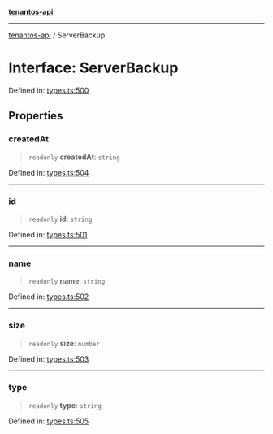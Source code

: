 [**tenantos-api**](../README.md)

***

[tenantos-api](../globals.md) / ServerBackup

# Interface: ServerBackup

Defined in: [types.ts:500](https://github.com/shadmanZero/tenantos-api/blob/fe61944d7cb3ee6cc3061a8309e45287291cb501/src/types.ts#L500)

## Properties

### createdAt

> `readonly` **createdAt**: `string`

Defined in: [types.ts:504](https://github.com/shadmanZero/tenantos-api/blob/fe61944d7cb3ee6cc3061a8309e45287291cb501/src/types.ts#L504)

***

### id

> `readonly` **id**: `string`

Defined in: [types.ts:501](https://github.com/shadmanZero/tenantos-api/blob/fe61944d7cb3ee6cc3061a8309e45287291cb501/src/types.ts#L501)

***

### name

> `readonly` **name**: `string`

Defined in: [types.ts:502](https://github.com/shadmanZero/tenantos-api/blob/fe61944d7cb3ee6cc3061a8309e45287291cb501/src/types.ts#L502)

***

### size

> `readonly` **size**: `number`

Defined in: [types.ts:503](https://github.com/shadmanZero/tenantos-api/blob/fe61944d7cb3ee6cc3061a8309e45287291cb501/src/types.ts#L503)

***

### type

> `readonly` **type**: `string`

Defined in: [types.ts:505](https://github.com/shadmanZero/tenantos-api/blob/fe61944d7cb3ee6cc3061a8309e45287291cb501/src/types.ts#L505)

